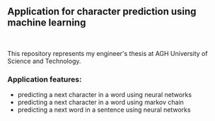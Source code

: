 <h2>Application for character prediction using machine learning</h2>
<br>

This repository represents my engineer's thesis at AGH University of Science and Technology.
<br>

<h3>Application features:</h3>
<ul>
  <li>predicting a next character in a word using neural networks</li>
  <li>predicting a next character in a word using markov chain</li>
  <li>predicting a next word in a sentence using neural networks</li>
</ul>
